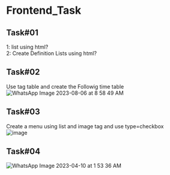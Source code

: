 # Frontend_Task
## Task#01
1: list using html? <br />
2: Create Definition Lists using html?<br />
## Task#02
Use tag table and create the Followig time table<br />
![WhatsApp Image 2023-08-06 at 8 58 49 AM](https://github.com/kaunwei/Frontend_Task/assets/113230557/3a00acc4-d309-449a-8533-a441729bd1ac)
## Task#03
Create a menu using list and image tag and use  type=checkbox<br />
![image](https://github.com/kaunwei/Frontend_Task/assets/113230557/2b739a11-b19f-4f34-acd4-373255acd03f)
## Task#04
![WhatsApp Image 2023-04-10 at 1 53 36 AM](https://github.com/kaunwei/Frontend_Task/assets/113230557/ca0b34ab-fe8b-4de7-8123-f67f9751a3c5)

